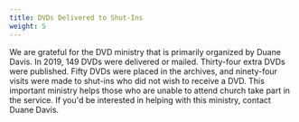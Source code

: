 ```yaml
---
title: DVDs Delivered to Shut-Ins
weight: 5
---
```


We are grateful for the DVD ministry that is primarily organized by Duane Davis. In 2019, 149 DVDs were delivered or mailed. Thirty-four extra DVDs were published. Fifty DVDs were placed in the archives, and ninety-four visits were made to shut-ins who did not wish to receive a DVD. This important ministry helps those who are unable to attend church take part in the service. If you'd be interested in helping with this ministry, contact Duane Davis.